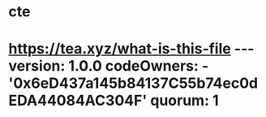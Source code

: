 # cte
# https://tea.xyz/what-is-this-file --- version: 1.0.0 codeOwners:   - '0x6eD437a145b84137C55b74ec0dEDA44084AC304F' quorum: 1
